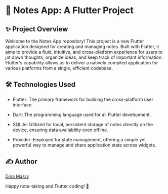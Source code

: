 # 📝 Notes App: A Flutter Project
## ✨ Project Overview
Welcome to the Notes App repository! This project is a new Flutter application designed for creating and managing notes. Built with Flutter, it aims to provide a fluid, intuitive, and cross-platform experience for users to jot down thoughts, organize ideas, and keep track of important information. Flutter's capability allows us to deliver a natively compiled application for various platforms from a single, efficient codebase.
## 🛠️ Technologies Used

- Flutter: The primary framework for building the cross-platform user interface.

- Dart: The programming language used for all Flutter development.

- SQLite: Utilized for local, persistent storage of notes directly on the device, ensuring data availability even offline.

- Provider: Employed for state management, offering a simple yet powerful way to manage and share application state across widgets.

## ✍️ Author
<a href = "https://github.com/dina-masry"> Dina Masry </a>

Happy note-taking and Flutter coding! 🚀
